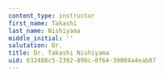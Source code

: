 ```yaml
---
content_type: instructor
first_name: Takashi
last_name: Nishiyama
middle_initial: ''
salutation: Dr.
title: Dr. Takashi Nishiyama
uid: 632488c5-2392-898c-0f64-39004a4eab87
---
```

